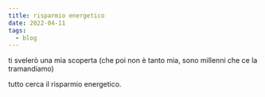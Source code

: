 ```yaml
---
title: risparmio energetico
date: 2022-04-11
tags:
  - blog
---
```


ti svelerò una mia scoperta
(che poi non è tanto mia, sono millenni che ce la tramandiamo)

tutto cerca il risparmio energetico.